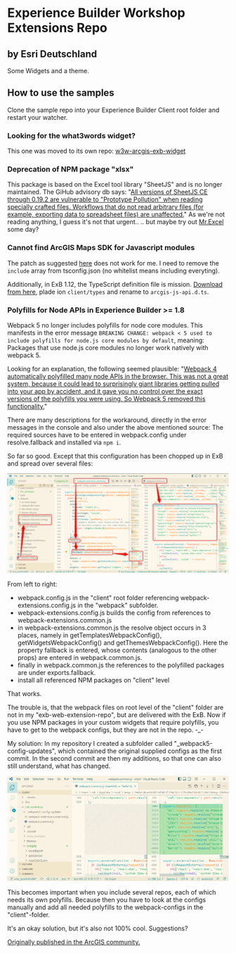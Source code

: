 # Experience Builder Workshop Extensions Repo
## by Esri Deutschland

Some Widgets and a theme.

## How to use the samples
Clone the sample repo into your Experience Builder Client root folder and restart your watcher.

### Looking for the what3words widget?
This one was moved to its own repo: [w3w-arcgis-exb-widget](https://github.com/EsriDE/w3w-arcgis-exb-widget)

### Deprecation of NPM package "xlsx"

This package is based on the Excel tool library "SheetJS" and is no longer maintained.
The GiHub advisory db says: "[All versions of SheetJS CE through 0.19.2 are vulnerable to "Prototype Pollution" when reading specially crafted files. Workflows that do not read arbitrary files (for example, exporting data to spreadsheet files) are unaffected.](https://github.com/advisories/GHSA-4r6h-8v6p-xvw6)" As we're not reading anything, I guess it's not that urgent..
.. but maybe try out [Mr.Excel](https://www.npmjs.com/package/mr-excel) some day?

### Cannot find ArcGIS Maps SDK for Javascript modules

The patch as suggested [here](https://community.esri.com/t5/arcgis-experience-builder-questions/cannot-find-arcgis-maps-sdk-for-javascript-module/m-p/1308587#M7620) does not work for me. I need to remove the ``include`` array from tsconfig.json (no whitelist means including everyting).

Additionally, in ExB 1.12, the TypeScript definition file is mission. [Download from here](https://github.com/Esri/jsapi-resources/tree/main/typescript/archive), plade ion ``client/types`` and rename to ``arcgis-js-api.d.ts``.

### Polyfills for Node APIs in Experience Builder >= 1.8

Webpack 5 no longer includes polyfills for node core modules. This manifests in the error message ``BREAKING CHANGE: webpack < 5 used to include polyfills for node.js core modules by default``, meaning: Packages that use node.js core modules no longer work natively with webpack 5.

Looking for an explanation, the following seemed plausible: "[Webpack 4 automatically polyfilled many node APIs in the browser. This was not a great system, because it could lead to surprisingly giant libraries getting pulled into your app by accident, and it gave you no control over the exact versions of the polyfills you were using. So Webpack 5 removed this functionality.](https://gist.github.com/ef4/d2cf5672a93cf241fd47c020b9b3066a)"

There are many descriptions for the workaround, directly in the error messages in the console and also under the above mentioned source: The required sources have to be entered in webpack.config under resolve.fallback and installed via ``npm i``.

So far so good. Except that this configuration has been chopped up in ExB and spread over several files:

![Webpack config files in ExB](./assets/webpack_configs.png)

From left to right:
* webpack.config.js in the "client" root folder referencing webpack-extensions.config.js in the "webpack" subfolder.
* webpack-extensions.config.js builds the config from references to webpack-extensions.common.js
* in webpack-extensions.common.js the resolve object occurs in 3 places, namely in getTemplatesWebpackConfig(), getWidgetsWebpackConfig() and getThemesWebpackConfig(). Here the property fallback is entered, whose contents (analogous to the other props) are entered in webpack.common.js.
* finally in webpack.common.js the references to the polyfilled packages are under exports.fallback.
* install all referenced NPM packages on "client" level

That works.

The trouble is, that the webpack files on root level of the "client" folder are not in my "exb-web-extension-repo", but are delivered with the ExB. Now if you use NPM packages in your custom widgets that require polyfills, you have to get to the webpack configs, but they are not in the repo. -_-

My solution: In my repository I created a subfolder called "_webpack5-config-updates", which contained the original supplied configs as the first commit. In the second commit are then my additions, so that one can also still understand, what has changed.

![Webpack config files in ExB](./assets/webpack_fallback.png)

This becomes important when you include several repos, each of which needs its own polyfills. Because then you have to look at the configs manually and add all needed polyfills to the webpack-configs in the "client"-folder.

It's an okay solution, but it's also not 100% cool. Suggestions?

[Originally published in the ArcGIS community.](https://community.esri.com/t5/arcgis-experience-builder-questions/npm-packages-in-experience-builder-1-8/m-p/1181885#M4574)